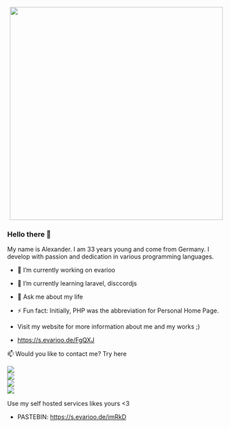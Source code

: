 <p align="center"><a href="https://www.evarioo.de" target="_blank"><img src="https://i.ibb.co/sPVdY46/github-readme-logo.png" width="493" /></a></p>

### Hello there 🌻

My name is Alexander. I am 33 years young and come from Germany. I develop with passion and dedication in various programming languages.

- 🔭 I’m currently working on evarioo
- 🌱 I’m currently learning laravel, disccordjs
- 💬 Ask me about my life
- ⚡ Fun fact: Initially, PHP was the abbreviation for Personal Home Page.

- Visit my website for more information about me and my works ;)
- https://s.evarioo.de/FgQXJ

📫 Would you like to contact me? Try here

[<img src="https://img.shields.io/badge/h4zebust3r90-me?style=for-the-badge&logo=telegram&logoColor=white&labelColor=%23ffba13&color=grey">](https://t.me/h4zebust3r90)<br>
[<img src="https://img.shields.io/badge/h4zebust3r90-me?style=for-the-badge&logo=discord&logoColor=white&labelColor=%23ffba13&color=grey">](https://discord.gg/9qqKZuAbsa)<br>
[<img src="https://img.shields.io/badge/evarioo_x-me?style=for-the-badge&logo=x&labelColor=%23ffba13&color=grey">](https://x.com/evarioo_x)<br>
[<img src="https://img.shields.io/badge/hello%40evarioo.de-me?style=for-the-badge&logo=maildotru&labelColor=%23ffba13&color=grey">](mailto:hello@evarioo.de?subject=Kontakt%20%C3%BCber%20GitHub)

Use my self hosted services likes yours <3

- PASTEBIN: https://s.evarioo.de/imRkD
